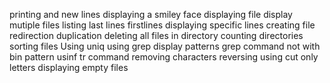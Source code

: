 printing and new lines
displaying a smiley face
displaying file
display mutiple files
listing last lines
firstlines
displaying specific lines
creating file
redirection
duplication
deleting all files in directory
counting directories
sorting files
Using uniq
using grep
display patterns
grep command
not with bin pattern
usinf tr command
removing characters
reversing
using cut
only letters
displaying empty files
